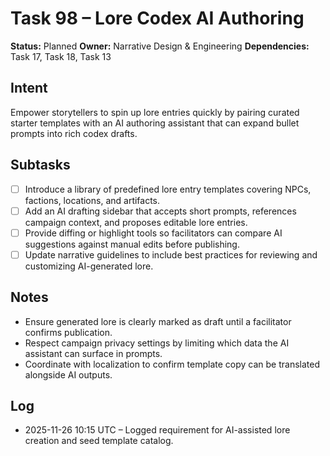 # Task 98 – Lore Codex AI Authoring

**Status:** Planned
**Owner:** Narrative Design & Engineering
**Dependencies:** Task 17, Task 18, Task 13

## Intent
Empower storytellers to spin up lore entries quickly by pairing curated starter templates with an AI authoring assistant that can expand bullet prompts into rich codex drafts.

## Subtasks
- [ ] Introduce a library of predefined lore entry templates covering NPCs, factions, locations, and artifacts.
- [ ] Add an AI drafting sidebar that accepts short prompts, references campaign context, and proposes editable lore entries.
- [ ] Provide diffing or highlight tools so facilitators can compare AI suggestions against manual edits before publishing.
- [ ] Update narrative guidelines to include best practices for reviewing and customizing AI-generated lore.

## Notes
- Ensure generated lore is clearly marked as draft until a facilitator confirms publication.
- Respect campaign privacy settings by limiting which data the AI assistant can surface in prompts.
- Coordinate with localization to confirm template copy can be translated alongside AI outputs.

## Log
- 2025-11-26 10:15 UTC – Logged requirement for AI-assisted lore creation and seed template catalog.
